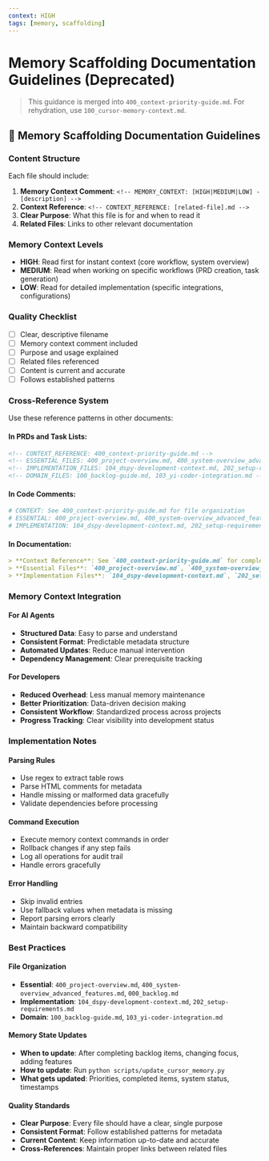 ```yaml
---
context: HIGH
tags: [memory, scaffolding]
---
```


# Memory Scaffolding Documentation Guidelines (Deprecated)

> This guidance is merged into `400_context-priority-guide.md`. For rehydration, use `100_cursor-memory-context.md`.

<!-- MEMORY_CONTEXT: HIGH - Memory scaffolding patterns and guidelines for AI context -->

<!-- MODULE_REFERENCE: 400_few-shot-context-examples_memory_context_examples.md -->
<!-- MODULE_REFERENCE: 400_system-overview.md -->
<!-- MODULE_REFERENCE: 400_few-shot-context-examples.md -->
<!-- MODULE_REFERENCE: 400_system-overview.md -->
## 🧠 Memory Scaffolding Documentation Guidelines

### Content Structure
Each file should include:
1. **Memory Context Comment**: `<!-- MEMORY_CONTEXT: [HIGH|MEDIUM|LOW] - [description] -->`
2. **Context Reference**: `<!-- CONTEXT_REFERENCE: [related-file].md -->`
3. **Clear Purpose**: What this file is for and when to read it
4. **Related Files**: Links to other relevant documentation

### Memory Context Levels
- **HIGH**: Read first for instant context (core workflow, system overview)
- **MEDIUM**: Read when working on specific workflows (PRD creation, task generation)
- **LOW**: Read for detailed implementation (specific integrations, configurations)

### Quality Checklist
- [ ] Clear, descriptive filename
- [ ] Memory context comment included
- [ ] Purpose and usage explained
- [ ] Related files referenced
- [ ] Content is current and accurate
- [ ] Follows established patterns

### Cross-Reference System
Use these reference patterns in other documents:

#### **In PRDs and Task Lists:**
```markdown
<!-- CONTEXT_REFERENCE: 400_context-priority-guide.md -->
<!-- ESSENTIAL_FILES: 400_project-overview.md, 400_system-overview_advanced_features.md, 000_backlog.md -->
<!-- IMPLEMENTATION_FILES: 104_dspy-development-context.md, 202_setup-requirements.md -->
<!-- DOMAIN_FILES: 100_backlog-guide.md, 103_yi-coder-integration.md -->
```

#### **In Code Comments:**
```python
# CONTEXT: See 400_context-priority-guide.md for file organization
# ESSENTIAL: 400_project-overview.md, 400_system-overview_advanced_features.md, 000_backlog.md
# IMPLEMENTATION: 104_dspy-development-context.md, 202_setup-requirements.md
```

#### **In Documentation:**
```markdown
> **Context Reference**: See `400_context-priority-guide.md` for complete file organization
> **Essential Files**: `400_project-overview.md`, `400_system-overview_advanced_features.md`, `000_backlog.md`
> **Implementation Files**: `104_dspy-development-context.md`, `202_setup-requirements.md`
```

### Memory Context Integration

#### **For AI Agents**
- **Structured Data**: Easy to parse and understand
- **Consistent Format**: Predictable metadata structure
- **Automated Updates**: Reduce manual intervention
- **Dependency Management**: Clear prerequisite tracking

#### **For Developers**
- **Reduced Overhead**: Less manual memory maintenance
- **Better Prioritization**: Data-driven decision making
- **Consistent Workflow**: Standardized process across projects
- **Progress Tracking**: Clear visibility into development status

### Implementation Notes

#### **Parsing Rules**
- Use regex to extract table rows
- Parse HTML comments for metadata
- Handle missing or malformed data gracefully
- Validate dependencies before processing

#### **Command Execution**
- Execute memory context commands in order
- Rollback changes if any step fails
- Log all operations for audit trail
- Handle errors gracefully

#### **Error Handling**
- Skip invalid entries
- Use fallback values when metadata is missing
- Report parsing errors clearly
- Maintain backward compatibility

### Best Practices

#### **File Organization**
- **Essential**: `400_project-overview.md`, `400_system-overview_advanced_features.md`, `000_backlog.md`
- **Implementation**: `104_dspy-development-context.md`, `202_setup-requirements.md`
- **Domain**: `100_backlog-guide.md`, `103_yi-coder-integration.md`

#### **Memory State Updates**
- **When to update**: After completing backlog items, changing focus, adding features
- **How to update**: Run `python scripts/update_cursor_memory.py`
- **What gets updated**: Priorities, completed items, system status, timestamps

#### **Quality Standards**
- **Clear Purpose**: Every file should have a clear, single purpose
- **Consistent Format**: Follow established patterns for metadata
- **Current Content**: Keep information up-to-date and accurate
- **Cross-References**: Maintain proper links between related files 